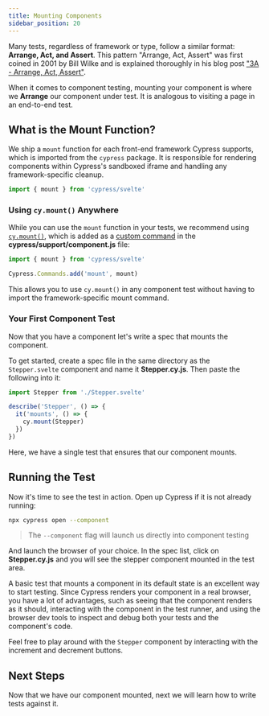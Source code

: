 ```yaml
---
title: Mounting Components
sidebar_position: 20
---
```


Many tests, regardless of framework or type, follow a similar format: **Arrange,
Act, and Assert**. This pattern "Arrange, Act, Assert" was first coined in 2001
by Bill Wilke and is explained thoroughly in his blog post
["3A - Arrange, Act, Assert"](https://xp123.com/articles/3a-arrange-act-assert/).

When it comes to component testing, mounting your component is where we
**Arrange** our component under test. It is analogous to visiting a page in an
end-to-end test.

## What is the Mount Function?

We ship a `mount` function for each front-end framework Cypress supports, which
is imported from the `cypress` package. It is responsible for rendering
components within Cypress's sandboxed iframe and handling any framework-specific
cleanup.

```js
import { mount } from 'cypress/svelte'
```

### Using `cy.mount()` Anywhere

While you can use the `mount` function in your tests, we recommend using
[`cy.mount()`](/api/commands/mount), which is added as a
[custom command](/api/cypress-api/custom-commands) in the
**cypress/support/component.js** file:

```js title=cypress/support/component.js
import { mount } from 'cypress/svelte'

Cypress.Commands.add('mount', mount)
```

This allows you to use `cy.mount()` in any component test without having to
import the framework-specific mount command.

### Your First Component Test

Now that you have a component let's write a spec that mounts the component.

To get started, create a spec file in the same directory as the `Stepper.svelte`
component and name it **Stepper.cy.js**. Then paste the following into it:

```js title=Stepper.cy.js
import Stepper from './Stepper.svelte'

describe('Stepper', () => {
  it('mounts', () => {
    cy.mount(Stepper)
  })
})
```

Here, we have a single test that ensures that our component mounts.

## Running the Test

Now it's time to see the test in action. Open up Cypress if it is not already
running:

```bash
npx cypress open --component
```

> The `--component` flag will launch us directly into component testing

And launch the browser of your choice. In the spec list, click on
**Stepper.cy.js** and you will see the stepper component mounted in the test
area.

<DocsImage 
  src="/img/guides/component-testing/first-test-run-svelte.png" 
  caption="Stepper Mount Test"> </DocsImage>

A basic test that mounts a component in its default state is an excellent way to
start testing. Since Cypress renders your component in a real browser, you have
a lot of advantages, such as seeing that the component renders as it should,
interacting with the component in the test runner, and using the browser dev
tools to inspect and debug both your tests and the component's code.

Feel free to play around with the `Stepper` component by interacting with the
increment and decrement buttons.

## Next Steps

Now that we have our component mounted, next we will learn how to write tests
against it.
